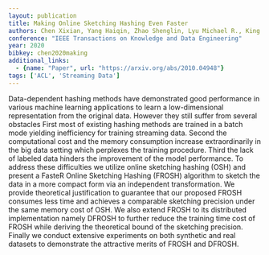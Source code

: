 ```yaml
---
layout: publication
title: Making Online Sketching Hashing Even Faster
authors: Chen Xixian, Yang Haiqin, Zhao Shenglin, Lyu Michael R., King Irwin
conference: "IEEE Transactions on Knowledge and Data Engineering"
year: 2020
bibkey: chen2020making
additional_links:
  - {name: "Paper", url: "https://arxiv.org/abs/2010.04948"}
tags: ['ACL', 'Streaming Data']
---
```

Data-dependent hashing methods have demonstrated good performance in various machine learning applications to learn a low-dimensional representation from the original data. However they still suffer from several obstacles First most of existing hashing methods are trained in a batch mode yielding inefficiency for training streaming data. Second the computational cost and the memory consumption increase extraordinarily in the big data setting which perplexes the training procedure. Third the lack of labeled data hinders the improvement of the model performance. To address these difficulties we utilize online sketching hashing (OSH) and present a FasteR Online Sketching Hashing (FROSH) algorithm to sketch the data in a more compact form via an independent transformation. We provide theoretical justification to guarantee that our proposed FROSH consumes less time and achieves a comparable sketching precision under the same memory cost of OSH. We also extend FROSH to its distributed implementation namely DFROSH to further reduce the training time cost of FROSH while deriving the theoretical bound of the sketching precision. Finally we conduct extensive experiments on both synthetic and real datasets to demonstrate the attractive merits of FROSH and DFROSH.
